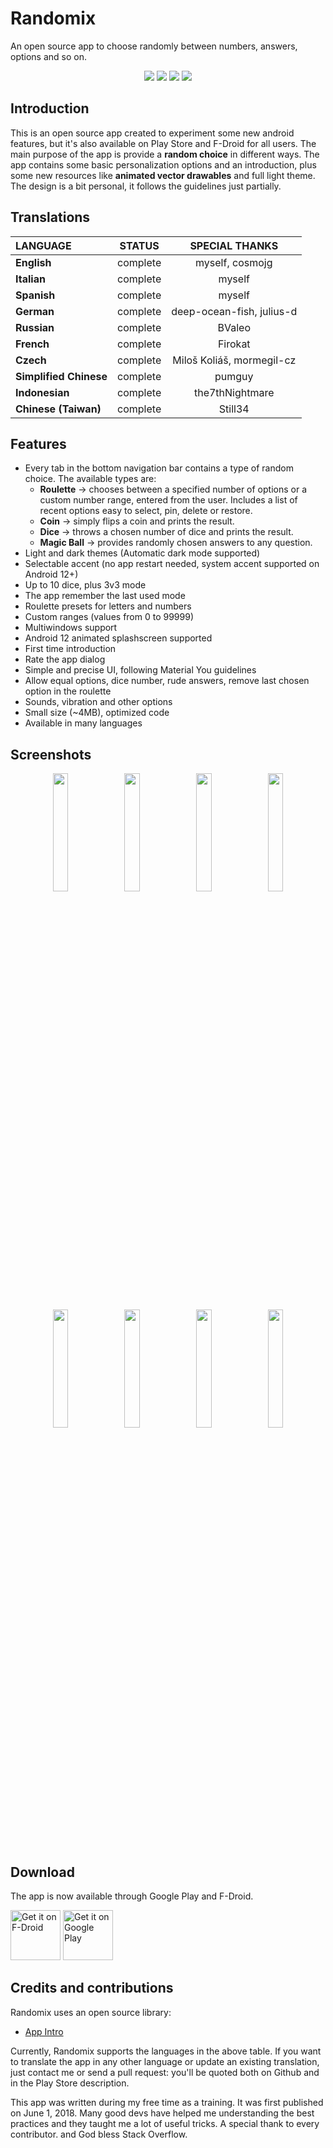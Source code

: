 # Randomix

An open source app to choose randomly between numbers, answers, options and so on.

<p align='center'>
  <a href='https://github.com/m-i-n-a-r/randomix/blob/master/LICENSE.md'><img src='https://img.shields.io/cocoapods/l/AFNetworking.svg'/></a>
  <img src='https://img.shields.io/badge/version-2.0.X-blue'/>
	<img src='https://img.shields.io/badge/status-released-success'/>
	<img src='https://img.shields.io/badge/-translations%20needed!-yellow'/>
</p>

## Introduction
This is an open source app created to experiment some new android features, but it's also available on Play Store and F-Droid for all users.
The main purpose of the app is provide a **random choice** in different ways. The app contains some basic personalization options and an introduction, plus some new resources like **animated vector drawables** and full light theme. The design is a bit personal, it follows the guidelines just partially.

## Translations

| LANGUAGE              | STATUS   | SPECIAL THANKS           |
|:----------------------|:--------:|:------------------------:|
| **English**           | complete | myself, cosmojg          |
| **Italian**           | complete | myself                   |
| **Spanish**           | complete | myself                   |
| **German**            | complete | deep-ocean-fish, julius-d|
| **Russian**           | complete | BValeo                   |
| **French**            | complete | Firokat                  |
| **Czech**             | complete | Miloš Koliáš, mormegil-cz|
| **Simplified Chinese**| complete | pumguy                   |
| **Indonesian**        | complete | the7thNightmare          |
| **Chinese (Taiwan)**  | complete | Still34                  |

## Features
- Every tab in the bottom navigation bar contains a type of random choice. The available types are:
  - **Roulette** -> chooses between a specified number of options or a custom number range, entered from the user. Includes a list of recent options easy to select, pin, delete or restore.
  - **Coin** -> simply flips a coin and prints the result.
  - **Dice** -> throws a chosen number of dice and prints the result.
  - **Magic Ball** -> provides randomly chosen answers to any question.
- Light and dark themes (Automatic dark mode supported)
- Selectable accent (no app restart needed, system accent supported on Android 12+)
- Up to 10 dice, plus 3v3 mode
- The app remember the last used mode
- Roulette presets for letters and numbers
- Custom ranges (values from 0 to 99999)
- Multiwindows support
- Android 12 animated splashscreen supported
- First time introduction
- Rate the app dialog
- Simple and precise UI, following Material You guidelines
- Allow equal options, dice number, rude answers, remove last chosen option in the roulette
- Sounds, vibration and other options
- Small size (~4MB), optimized code
- Available in many languages

## Screenshots
<p align='center'>
  <img src='https://i.imgur.com/GrUTxZ8.png' width='22%'/>
  <img src='https://i.imgur.com/NKChsm2.png' width='22%'/>
  <img src='https://i.imgur.com/cvPcNxj.png' width='22%'/>
  <img src='https://i.imgur.com/YUVUGvI.png' width='22%'/>
  <img src='https://i.imgur.com/g4UxqVV.png' width='22%'/>
  <img src='https://i.imgur.com/2SFjrLG.png' width='22%'/>
  <img src='https://i.imgur.com/eclCXiC.png' width='22%'/>
  <img src='https://i.imgur.com/Ps0Frge.png' width='22%'/>
</p>

## Download
The app is now available through Google Play and F-Droid.


[<img src="https://fdroid.gitlab.io/artwork/badge/get-it-on.png"
     alt="Get it on F-Droid"
     height="80">](https://f-droid.org/packages/com.minar.randomix/)
[<img src="https://play.google.com/intl/en_us/badges/images/generic/en-play-badge.png"
     alt="Get it on Google Play"
     height="80">](https://play.google.com/store/apps/details?id=com.minar.randomix)

## Credits and contributions
Randomix uses an open source library:
- [App Intro](https://github.com/AppIntro/AppIntro)

Currently, Randomix supports the languages in the above table. If you want to translate the app in any other language or update an existing translation, just contact me or send a pull request: you'll be quoted both on Github and in the Play Store description.

This app was written during my free time as a training. It was first published on June 1, 2018. Many good devs have helped me understanding the best practices and they taught me a lot of useful tricks. A special thank to every contributor. and God bless Stack Overflow.
